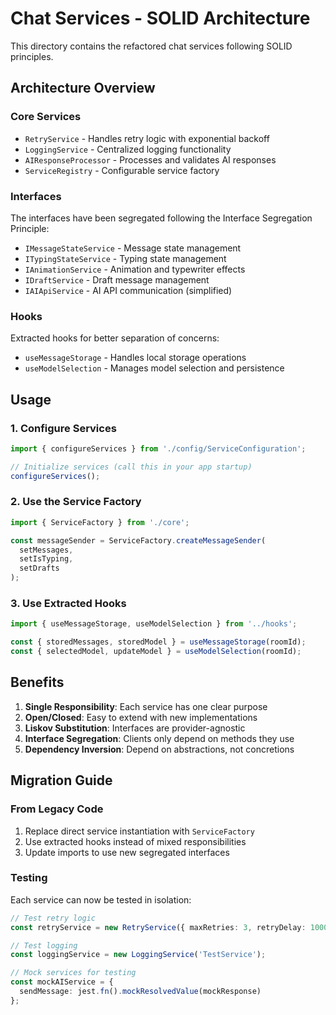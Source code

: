 # Chat Services - SOLID Architecture

This directory contains the refactored chat services following SOLID principles.

## Architecture Overview

### Core Services
- `RetryService` - Handles retry logic with exponential backoff
- `LoggingService` - Centralized logging functionality
- `AIResponseProcessor` - Processes and validates AI responses
- `ServiceRegistry` - Configurable service factory

### Interfaces
The interfaces have been segregated following the Interface Segregation Principle:

- `IMessageStateService` - Message state management
- `ITypingStateService` - Typing state management
- `IAnimationService` - Animation and typewriter effects
- `IDraftService` - Draft message management
- `IAIApiService` - AI API communication (simplified)

### Hooks
Extracted hooks for better separation of concerns:

- `useMessageStorage` - Handles local storage operations
- `useModelSelection` - Manages model selection and persistence

## Usage

### 1. Configure Services
```typescript
import { configureServices } from './config/ServiceConfiguration';

// Initialize services (call this in your app startup)
configureServices();
```

### 2. Use the Service Factory
```typescript
import { ServiceFactory } from './core';

const messageSender = ServiceFactory.createMessageSender(
  setMessages,
  setIsTyping,
  setDrafts
);
```

### 3. Use Extracted Hooks
```typescript
import { useMessageStorage, useModelSelection } from '../hooks';

const { storedMessages, storedModel } = useMessageStorage(roomId);
const { selectedModel, updateModel } = useModelSelection(roomId);
```

## Benefits

1. **Single Responsibility**: Each service has one clear purpose
2. **Open/Closed**: Easy to extend with new implementations
3. **Liskov Substitution**: Interfaces are provider-agnostic
4. **Interface Segregation**: Clients only depend on methods they use
5. **Dependency Inversion**: Depend on abstractions, not concretions

## Migration Guide

### From Legacy Code
1. Replace direct service instantiation with `ServiceFactory`
2. Use extracted hooks instead of mixed responsibilities
3. Update imports to use new segregated interfaces

### Testing
Each service can now be tested in isolation:
```typescript
// Test retry logic
const retryService = new RetryService({ maxRetries: 3, retryDelay: 1000 });

// Test logging
const loggingService = new LoggingService('TestService');

// Mock services for testing
const mockAIService = {
  sendMessage: jest.fn().mockResolvedValue(mockResponse)
};
``` 